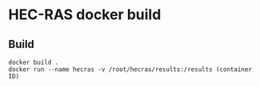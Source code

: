 # HEC-RAS docker build

## Build

```
docker build .
docker run --name hecras -v /root/hecras/results:/results (container ID)
```


